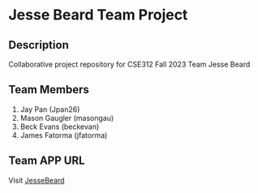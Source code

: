# Jesse Beard Team Project

## Description
Collaborative project repository for CSE312 Fall 2023 Team Jesse Beard

## Team Members
1) Jay Pan (Jpan26)
2) Mason Gaugler (masongau)
3) Beck Evans (beckevan)
4) James Fatorma (jfatorma)

## Team APP URL
Visit [JesseBeard](https://www.jessebeard.me/ "JesseBeard Homepage")
